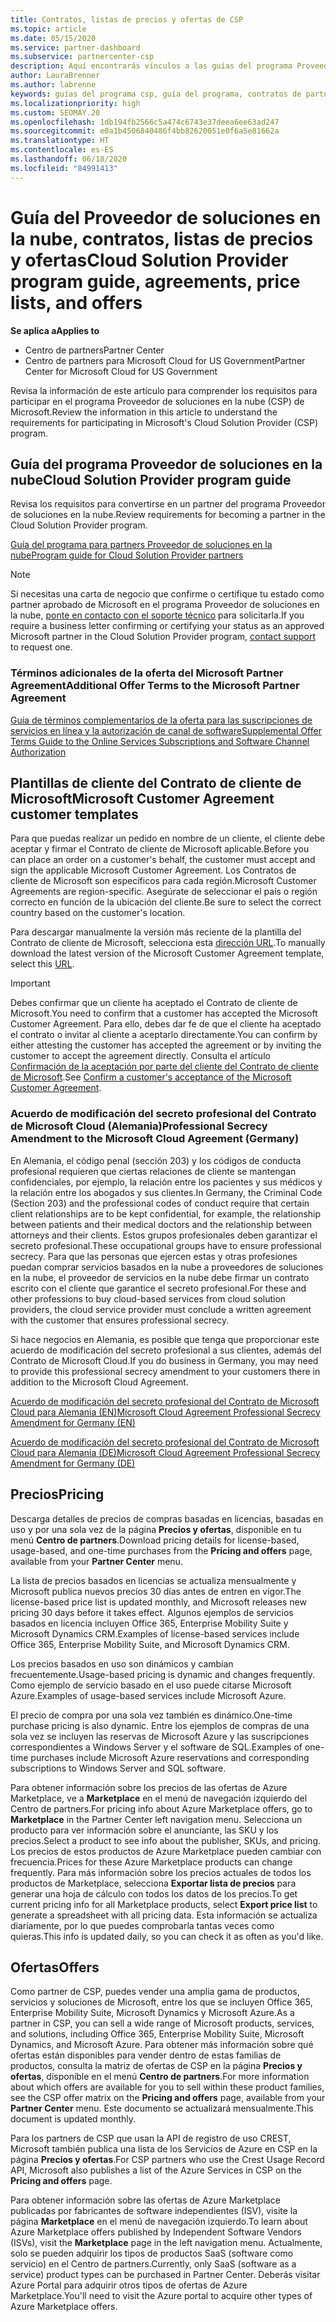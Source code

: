 ```yaml
---
title: Contratos, listas de precios y ofertas de CSP
ms.topic: article
ms.date: 05/15/2020
ms.service: partner-dashboard
ms.subservice: partnercenter-csp
description: Aquí encontrarás vínculos a las guías del programa Proveedor de soluciones en la nube, contratos para partners, contratos para clientes, listas de precios y ofertas.
author: LauraBrenner
ms.author: labrenne
keywords: guías del programa csp, guía del programa, contratos de partners, contratos de clientes, listas de precios, ofertas
ms.localizationpriority: high
ms.custom: SEOMAY.20
ms.openlocfilehash: 1db194fb2566c5a474c6743e37deea6ee63ad247
ms.sourcegitcommit: e0a1b4506840486f4bb82620051e0f6a5e81662a
ms.translationtype: HT
ms.contentlocale: es-ES
ms.lasthandoff: 06/18/2020
ms.locfileid: "84991413"
---
```

# <a name="cloud-solution-provider-program-guide-agreements-price-lists-and-offers"></a><span data-ttu-id="26de0-104">Guía del Proveedor de soluciones en la nube, contratos, listas de precios y ofertas</span><span class="sxs-lookup"><span data-stu-id="26de0-104">Cloud Solution Provider program guide, agreements, price lists, and offers</span></span>

<span data-ttu-id="26de0-105">**Se aplica a**</span><span class="sxs-lookup"><span data-stu-id="26de0-105">**Applies to**</span></span>

- <span data-ttu-id="26de0-106">Centro de partners</span><span class="sxs-lookup"><span data-stu-id="26de0-106">Partner Center</span></span>
- <span data-ttu-id="26de0-107">Centro de partners para Microsoft Cloud for US Government</span><span class="sxs-lookup"><span data-stu-id="26de0-107">Partner Center for Microsoft Cloud for US Government</span></span>


<span data-ttu-id="26de0-108">Revisa la información de este artículo para comprender los requisitos para participar en el programa Proveedor de soluciones en la nube (CSP) de Microsoft.</span><span class="sxs-lookup"><span data-stu-id="26de0-108">Review the information in this article to understand the requirements for participating in Microsoft's Cloud Solution Provider (CSP) program.</span></span>

## <a name="cloud-solution-provider-program-guide"></a><span data-ttu-id="26de0-109">Guía del programa Proveedor de soluciones en la nube</span><span class="sxs-lookup"><span data-stu-id="26de0-109">Cloud Solution Provider program guide</span></span>

<span data-ttu-id="26de0-110">Revisa los requisitos para convertirse en un partner del programa Proveedor de soluciones en la nube.</span><span class="sxs-lookup"><span data-stu-id="26de0-110">Review requirements for becoming a partner in the Cloud Solution Provider program.</span></span>

[<span data-ttu-id="26de0-111">Guía del programa para partners Proveedor de soluciones en la nube</span><span class="sxs-lookup"><span data-stu-id="26de0-111">Program guide for Cloud Solution Provider partners</span></span>](https://go.microsoft.com/fwlink/p/?LinkId=617100)

>[!Note]
><span data-ttu-id="26de0-112">Si necesitas una carta de negocio que confirme o certifique tu estado como partner aprobado de Microsoft en el programa Proveedor de soluciones en la nube, [ponte en contacto con el soporte técnico](https://partner.microsoft.com/pcv/servicerequests/create) para solicitarla.</span><span class="sxs-lookup"><span data-stu-id="26de0-112">If you require a business letter confirming or certifying your status as an approved Microsoft partner in the Cloud Solution Provider program, [contact support](https://partner.microsoft.com/pcv/servicerequests/create) to request one.</span></span>

### <a name="additional-offer-terms-to-the-microsoft-partner-agreement"></a><span data-ttu-id="26de0-113">Términos adicionales de la oferta del Microsoft Partner Agreement</span><span class="sxs-lookup"><span data-stu-id="26de0-113">Additional Offer Terms to the Microsoft Partner Agreement</span></span>

[<span data-ttu-id="26de0-114">Guía de términos complementarios de la oferta para las suscripciones de servicios en línea y la autorización de canal de software</span><span class="sxs-lookup"><span data-stu-id="26de0-114">Supplemental Offer Terms Guide to the Online Services Subscriptions and Software Channel Authorization</span></span>](https://query.prod.cms.rt.microsoft.com/cms/api/am/binary/RE3NOo7)

## <a name="microsoft-customer-agreement-customer-templates"></a><span data-ttu-id="26de0-115">Plantillas de cliente del Contrato de cliente de Microsoft</span><span class="sxs-lookup"><span data-stu-id="26de0-115">Microsoft Customer Agreement customer templates</span></span>

<span data-ttu-id="26de0-116">Para que puedas realizar un pedido en nombre de un cliente, el cliente debe aceptar y firmar el Contrato de cliente de Microsoft aplicable.</span><span class="sxs-lookup"><span data-stu-id="26de0-116">Before you can place an order on a customer's behalf, the customer must accept and sign the applicable Microsoft Customer Agreement.</span></span> <span data-ttu-id="26de0-117">Los Contratos de cliente de Microsoft son específicos para cada región.</span><span class="sxs-lookup"><span data-stu-id="26de0-117">Microsoft Customer Agreements are region-specific.</span></span> <span data-ttu-id="26de0-118">Asegúrate de seleccionar el país o región correcto en función de la ubicación del cliente.</span><span class="sxs-lookup"><span data-stu-id="26de0-118">Be sure to select the correct country based on the customer's location.</span></span>

<span data-ttu-id="26de0-119">Para descargar manualmente la versión más reciente de la plantilla del Contrato de cliente de Microsoft, selecciona esta [dirección URL](https://aka.ms/customeragreement).</span><span class="sxs-lookup"><span data-stu-id="26de0-119">To manually download the latest version of the Microsoft Customer Agreement template, select this [URL](https://aka.ms/customeragreement).</span></span>

>[!IMPORTANT]
><span data-ttu-id="26de0-120">Debes confirmar que un cliente ha aceptado el Contrato de cliente de Microsoft.</span><span class="sxs-lookup"><span data-stu-id="26de0-120">You need to confirm that a customer has accepted the Microsoft Customer Agreement.</span></span> <span data-ttu-id="26de0-121">Para ello, debes dar fe de que el cliente ha aceptado el contrato o invitar al cliente a aceptarlo directamente.</span><span class="sxs-lookup"><span data-stu-id="26de0-121">You can confirm by either attesting the customer has accepted the agreement or by inviting the customer to accept the agreement directly.</span></span> <span data-ttu-id="26de0-122">Consulta el artículo [Confirmación de la aceptación por parte del cliente del Contrato de cliente de Microsoft](confirm-customer-agreement.md).</span><span class="sxs-lookup"><span data-stu-id="26de0-122">See [Confirm a customer's acceptance of the Microsoft Customer Agreement](confirm-customer-agreement.md).</span></span>

### <a name="professional-secrecy-amendment-to-the-microsoft-cloud-agreement-germany"></a><span data-ttu-id="26de0-123">Acuerdo de modificación del secreto profesional del Contrato de Microsoft Cloud (Alemania)</span><span class="sxs-lookup"><span data-stu-id="26de0-123">Professional Secrecy Amendment to the Microsoft Cloud Agreement (Germany)</span></span>

<span data-ttu-id="26de0-124">En Alemania, el código penal (sección 203) y los códigos de conducta profesional requieren que ciertas relaciones de cliente se mantengan confidenciales, por ejemplo, la relación entre los pacientes y sus médicos y la relación entre los abogados y sus clientes.</span><span class="sxs-lookup"><span data-stu-id="26de0-124">In Germany, the Criminal Code (Section 203) and the professional codes of conduct require that certain client relationships are to be kept confidential, for example, the relationship between patients and their medical doctors and the relationship between attorneys and their clients.</span></span> <span data-ttu-id="26de0-125">Estos grupos profesionales deben garantizar el secreto profesional.</span><span class="sxs-lookup"><span data-stu-id="26de0-125">These occupational groups have to ensure professional secrecy.</span></span> <span data-ttu-id="26de0-126">Para que las personas que ejercen estas y otras profesiones puedan comprar servicios basados en la nube a proveedores de soluciones en la nube, el proveedor de servicios en la nube debe firmar un contrato escrito con el cliente que garantice el secreto profesional.</span><span class="sxs-lookup"><span data-stu-id="26de0-126">For these and other professions to buy cloud-based services from cloud solution providers, the cloud service provider must conclude a written agreement with the customer that ensures professional secrecy.</span></span>

<span data-ttu-id="26de0-127">Si hace negocios en Alemania, es posible que tenga que proporcionar este acuerdo de modificación del secreto profesional a sus clientes, además del Contrato de Microsoft Cloud.</span><span class="sxs-lookup"><span data-stu-id="26de0-127">If you do business in Germany, you may need to provide this professional secrecy amendment to your customers there in addition to the Microsoft Cloud Agreement.</span></span>

[<span data-ttu-id="26de0-128">Acuerdo de modificación del secreto profesional del Contrato de Microsoft Cloud para Alemania (EN)</span><span class="sxs-lookup"><span data-stu-id="26de0-128">Microsoft Cloud Agreement Professional Secrecy Amendment for Germany (EN)</span></span>](https://go.microsoft.com/fwlink/?linkid=2030827&clcid=0x409)

[<span data-ttu-id="26de0-129">Acuerdo de modificación del secreto profesional del Contrato de Microsoft Cloud para Alemania (DE)</span><span class="sxs-lookup"><span data-stu-id="26de0-129">Microsoft Cloud Agreement Professional Secrecy Amendment for Germany (DE)</span></span>](https://go.microsoft.com/fwlink/?linkid=2030827&clcid=0x407)

## <a name="pricing"></a><span data-ttu-id="26de0-130">Precios</span><span class="sxs-lookup"><span data-stu-id="26de0-130">Pricing</span></span>

<span data-ttu-id="26de0-131">Descarga detalles de precios de compras basadas en licencias, basadas en uso y por una sola vez de la página **Precios y ofertas**, disponible en tu menú **Centro de partners**.</span><span class="sxs-lookup"><span data-stu-id="26de0-131">Download pricing details for license-based, usage-based, and one-time purchases from the **Pricing and offers** page, available from your **Partner Center** menu.</span></span>

<span data-ttu-id="26de0-132">La lista de precios basados en licencias se actualiza mensualmente y Microsoft publica nuevos precios 30 días antes de entren en vigor.</span><span class="sxs-lookup"><span data-stu-id="26de0-132">The license-based price list is updated monthly, and Microsoft releases new pricing 30 days before it takes effect.</span></span> <span data-ttu-id="26de0-133">Algunos ejemplos de servicios basados en licencia incluyen Office 365, Enterprise Mobility Suite y Microsoft Dynamics CRM.</span><span class="sxs-lookup"><span data-stu-id="26de0-133">Examples of license-based services include Office 365, Enterprise Mobility Suite, and Microsoft Dynamics CRM.</span></span> 

<span data-ttu-id="26de0-134">Los precios basados en uso son dinámicos y cambian frecuentemente.</span><span class="sxs-lookup"><span data-stu-id="26de0-134">Usage-based pricing is dynamic and changes frequently.</span></span> <span data-ttu-id="26de0-135">Como ejemplo de servicio basado en el uso puede citarse Microsoft Azure.</span><span class="sxs-lookup"><span data-stu-id="26de0-135">Examples of usage-based services include Microsoft Azure.</span></span>

<span data-ttu-id="26de0-136">El precio de compra por una sola vez también es dinámico.</span><span class="sxs-lookup"><span data-stu-id="26de0-136">One-time purchase pricing is also dynamic.</span></span> <span data-ttu-id="26de0-137">Entre los ejemplos de compras de una sola vez se incluyen las reservas de Microsoft Azure y las suscripciones correspondientes a Windows Server y el software de SQL.</span><span class="sxs-lookup"><span data-stu-id="26de0-137">Examples of one-time purchases include Microsoft Azure reservations and corresponding subscriptions to Windows Server and SQL software.</span></span>

<span data-ttu-id="26de0-138">Para obtener información sobre los precios de las ofertas de Azure Marketplace, ve a **Marketplace** en el menú de navegación izquierdo del Centro de partners.</span><span class="sxs-lookup"><span data-stu-id="26de0-138">For pricing info about Azure Marketplace offers, go to **Marketplace** in the Partner Center left navigation menu.</span></span> <span data-ttu-id="26de0-139">Selecciona un producto para ver información sobre el anunciante, las SKU y los precios.</span><span class="sxs-lookup"><span data-stu-id="26de0-139">Select a product to see info about the publisher, SKUs, and pricing.</span></span> <span data-ttu-id="26de0-140">Los precios de estos productos de Azure Marketplace pueden cambiar con frecuencia.</span><span class="sxs-lookup"><span data-stu-id="26de0-140">Prices for these Azure Marketplace products can change frequently.</span></span> <span data-ttu-id="26de0-141">Para más información sobre los precios actuales de todos los productos de Marketplace, selecciona **Exportar lista de precios** para generar una hoja de cálculo con todos los datos de los precios.</span><span class="sxs-lookup"><span data-stu-id="26de0-141">To get current pricing info for all Marketplace products, select **Export price list** to generate a spreadsheet with all pricing data.</span></span> <span data-ttu-id="26de0-142">Esta información se actualiza diariamente, por lo que puedes comprobarla tantas veces como quieras.</span><span class="sxs-lookup"><span data-stu-id="26de0-142">This info is updated daily, so you can check it as often as you'd like.</span></span>

## <a name="offers"></a><span data-ttu-id="26de0-143">Ofertas</span><span class="sxs-lookup"><span data-stu-id="26de0-143">Offers</span></span>

<span data-ttu-id="26de0-144">Como partner de CSP, puedes vender una amplia gama de productos, servicios y soluciones de Microsoft, entre los que se incluyen Office 365, Enterprise Mobility Suite, Microsoft Dynamics y Microsoft Azure.</span><span class="sxs-lookup"><span data-stu-id="26de0-144">As a partner in CSP, you can sell a wide range of Microsoft products, services, and solutions, including Office 365, Enterprise Mobility Suite, Microsoft Dynamics, and Microsoft Azure.</span></span> <span data-ttu-id="26de0-145">Para obtener más información sobre qué ofertas están disponibles para vender dentro de estas familias de productos, consulta la matriz de ofertas de CSP en la página **Precios y ofertas**, disponible en el menú **Centro de partners**.</span><span class="sxs-lookup"><span data-stu-id="26de0-145">For more information about which offers are available for you to sell within these product families, see the CSP offer matrix on the **Pricing and offers** page, available from your **Partner Center** menu.</span></span> <span data-ttu-id="26de0-146">Este documento se actualizará mensualmente.</span><span class="sxs-lookup"><span data-stu-id="26de0-146">This document is updated monthly.</span></span>

<span data-ttu-id="26de0-147">Para los partners de CSP que usan la API de registro de uso CREST, Microsoft también publica una lista de los Servicios de Azure en CSP en la página **Precios y ofertas**.</span><span class="sxs-lookup"><span data-stu-id="26de0-147">For CSP partners who use the Crest Usage Record API, Microsoft also publishes a list of the Azure Services in CSP on the **Pricing and offers** page.</span></span>

<span data-ttu-id="26de0-148">Para obtener información sobre las ofertas de Azure Marketplace publicadas por fabricantes de software independientes (ISV), visite la página **Marketplace** en el menú de navegación izquierdo.</span><span class="sxs-lookup"><span data-stu-id="26de0-148">To learn about Azure Marketplace offers published by Independent Software Vendors  (ISVs), visit the **Marketplace** page in the left navigation menu.</span></span> <span data-ttu-id="26de0-149">Actualmente, solo se pueden adquirir los tipos de productos SaaS (software como servicio) en el Centro de partners.</span><span class="sxs-lookup"><span data-stu-id="26de0-149">Currently, only SaaS (software as a service) product types can be purchased in Partner Center.</span></span> <span data-ttu-id="26de0-150">Deberás visitar Azure Portal para adquirir otros tipos de ofertas de Azure Marketplace.</span><span class="sxs-lookup"><span data-stu-id="26de0-150">You'll need to visit the Azure portal to acquire other types of Azure Marketplace offers.</span></span>
